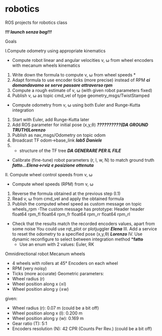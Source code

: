 # robotics
ROS projects for robotics class

***!!! launch senza bag!!!***


Goals

I.Compute odometry using appropriate kinematics
 - Compute robot linear and angular velocities v, ⍵ from wheel encoders with mecanum wheels kinematics
  1. Write down the formula to compute v, ⍵ from wheel speeds *
  2. Adapt formula to use encoder ticks (more precise) instead of RPM ***ci domandavamo se serve passare attraverso rpm***
  3. Compute a rough estimate of v, ⍵ (with given robot parameters fixed)
  4. Publish v, ⍵ as topic cmd_vel of type geometry_msgs/TwistStamped
 - Compute odometry from v, ⍵ using both Euler and Runge-Kutta integration 
  1. Start with Euler, add Runge-Kutta later 
  2. Add ROS parameter for initial pose (x,y,θ) ***??????????(DA GROUND TRUTH)Lorenzo***
  3. Publish as nav_msgs/Odometry on topic odom
  4. Broadcast TF odom->base_link ***lab5*** ***Daniele***
  5. - structure of the TF tree ***DA GENERARE PER IL FILE***
- Calibrate (fine-tune) robot parameters (r, l, w, N) to match ground truth ***fatto...Elena->rviz e posizione ottenuta***

II. Compute wheel control speeds from v, ⍵
 - Compute wheel speeds (RPM) from v, ⍵  
  1. Reverse the formula obtained at the previous step (I.1) 
  2. Read v, ⍵ from cmd_vel and apply the obtained formula 
  3. Publish the computed wheel speed as custom message on topic
     wheels_rpm
    -The custom message has prototype:
      Header header
      float64 rpm_fl
      float64 rpm_fr
      float64 rpm_rr
      float64 rpm_rl
 - Check that the results match the recorded encoders values, apart from some noise
     You could use rqt_plot or plotjuggler  ***Elena***
III. Add a service to reset the odometry to a specified pose (x,y,θ)  ***Lorenzo***
IV. Use dynamic reconfigure to select between integration method     ***fatto**
   - Use an enum with 2 values: Euler, RK



Omnidirectional robot
Mecanum wheels
- 4 wheels with rollers at 45°
Encoders on each wheel
- RPM (very noisy)
- Ticks (more accurate)
Geometric parameters:
- Wheel radius (r)
- Wheel position along x (±l)
- Wheel position along y (±w)

given:
- Wheel radius (r): 0.07 m (could be a bit off)
- Wheel position along x (l): 0.200 m
- Wheel position along y (w): 0.169 m
- Gear ratio (T): 5:1
- Encoders resolution (N): 42 CPR (Counts Per Rev.) (could be a bit off)
